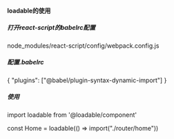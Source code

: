 #### loadable的使用

##### 打开react-script的babelrc配置
node_modules/react-script/config/webpack.config.js

##### 配置.babelrc
{
    "plugins": ["@babel/plugin-syntax-dynamic-import"]
}

##### 使用
import loadable from '@loadable/component'

const Home = loadable(() => import("./router/home"))